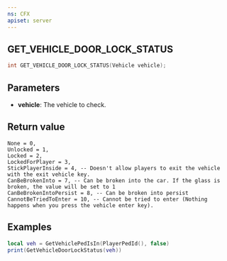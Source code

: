 ```yaml
---
ns: CFX
apiset: server
---
```

## GET_VEHICLE_DOOR_LOCK_STATUS

```c
int GET_VEHICLE_DOOR_LOCK_STATUS(Vehicle vehicle);
```


## Parameters
* **vehicle**: The vehicle to check.

## Return value
```
None = 0,
Unlocked = 1,
Locked = 2,
LockedForPlayer = 3,
StickPlayerInside = 4, -- Doesn't allow players to exit the vehicle with the exit vehicle key.
CanBeBrokenInto = 7, -- Can be broken into the car. If the glass is broken, the value will be set to 1
CanBeBrokenIntoPersist = 8, -- Can be broken into persist
CannotBeTriedToEnter = 10, -- Cannot be tried to enter (Nothing happens when you press the vehicle enter key).
```

## Examples
```lua
local veh = GetVehiclePedIsIn(PlayerPedId(), false)
print(GetVehicleDoorLockStatus(veh))
```
